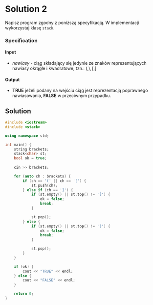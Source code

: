 # Solution 2

Napisz program zgodny z poniższą specyfikacją. W implementacji wykorzystaj klasę `stack`.

### Specification

#### Input

* $nawiasy$ - ciąg składający się jedynie ze znaków reprezentujących nawiasy okrągłe i kwadratowe, tzn.: $(, ), [, ]$

#### Output

* **TRUE** jeżeli podany na wejściu ciąg jest reprezentacją poprawnego nawiasowania, **FALSE** w przeciwnym przypadku.

## Solution

```cpp
#include <iostream>
#include <stack>

using namespace std;

int main() {
    string brackets;
    stack<char> st;
    bool ok = true;
    
    cin >> brackets;

    for (auto ch : brackets) {
        if (ch == '(' || ch == '[') {
            st.push(ch);
        } else if (ch == ']') {
            if (st.empty() || st.top() != '[') {
                ok = false;
                break;
            }

            st.pop();
        } else {
            if (st.empty() || st.top() != '(') {
                ok = false;
                break;
            }

            st.pop();
        }
    }

    if (ok) {
        cout << "TRUE" << endl;
    } else {
        cout << "FALSE" << endl;
    }

    return 0;
}
```